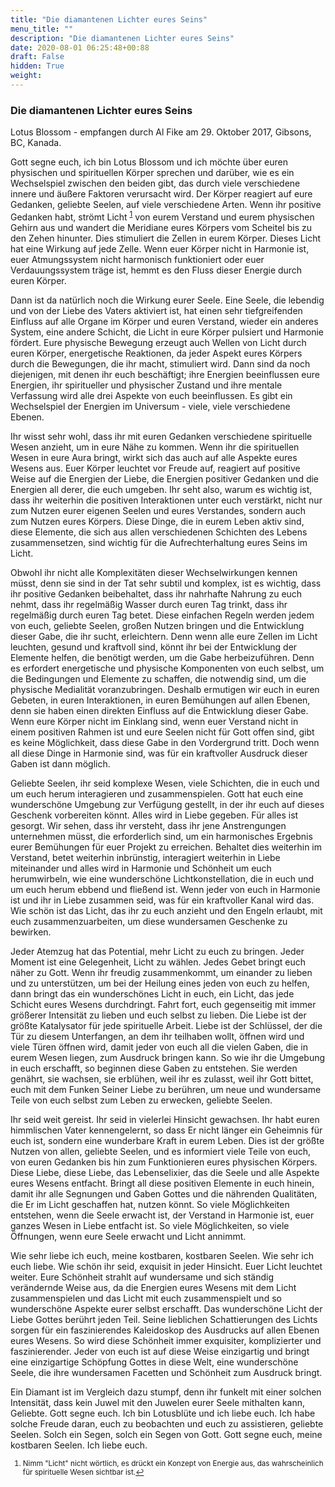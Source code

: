 ```yaml
---
title: "Die diamantenen Lichter eures Seins"
menu_title: ""
description: "Die diamantenen Lichter eures Seins"
date: 2020-08-01 06:25:48+00:88
draft: False
hidden: True
weight:
---
```

### Die diamantenen Lichter eures Seins

Lotus Blossom - empfangen durch Al Fike am 29. Oktober 2017, Gibsons, BC, Kanada.

Gott segne euch, ich bin Lotus Blossom und ich möchte über euren physischen und spirituellen Körper sprechen und darüber, wie es ein Wechselspiel zwischen den beiden gibt, das durch viele verschiedene innere und äußere Faktoren verursacht wird. Der Körper reagiert auf eure Gedanken, geliebte Seelen, auf viele verschiedene Arten. Wenn ihr positive Gedanken habt, strömt Licht <sup id="a1">[1](#f1)</sup> von eurem Verstand und eurem physischen Gehirn aus und wandert die Meridiane eures Körpers vom Scheitel bis zu den Zehen hinunter. Dies stimuliert die Zellen in eurem Körper. Dieses Licht hat eine Wirkung auf jede Zelle. Wenn euer Körper nicht in Harmonie ist, euer Atmungssystem nicht harmonisch funktioniert oder euer Verdauungssystem träge ist, hemmt es den Fluss dieser Energie durch euren Körper.

Dann ist da natürlich noch die Wirkung eurer Seele. Eine Seele, die lebendig und von der Liebe des Vaters aktiviert ist, hat einen sehr tiefgreifenden Einfluss auf alle Organe im Körper und euren Verstand, wieder ein anderes System, eine andere Schicht, die Licht in eure Körper pulsiert und Harmonie fördert. Eure physische Bewegung erzeugt auch Wellen von Licht durch euren Körper, energetische Reaktionen, da jeder Aspekt eures Körpers durch die Bewegungen, die ihr macht, stimuliert wird. Dann sind da noch diejenigen, mit denen ihr euch beschäftigt; ihre Energien beeinflussen eure Energien, ihr spiritueller und physischer Zustand und ihre mentale Verfassung wird alle drei Aspekte von euch beeinflussen. Es gibt ein Wechselspiel der Energien im Universum - viele, viele verschiedene Ebenen.

Ihr wisst sehr wohl, dass ihr mit euren Gedanken verschiedene spirituelle Wesen anzieht, um in eure Nähe zu kommen. Wenn ihr die spirituellen Wesen in eure Aura bringt, wirkt sich das auch auf alle Aspekte eures Wesens aus. Euer Körper leuchtet vor Freude auf, reagiert auf positive Weise auf die Energien der Liebe, die Energien positiver Gedanken und die Energien all derer, die euch umgeben. Ihr seht also, warum es wichtig ist, dass ihr weiterhin die positiven Interaktionen unter euch verstärkt, nicht nur zum Nutzen eurer eigenen Seelen und eures Verstandes, sondern auch zum Nutzen eures Körpers. Diese Dinge, die in eurem Leben aktiv sind, diese Elemente, die sich aus allen verschiedenen Schichten des Lebens zusammensetzen, sind wichtig für die Aufrechterhaltung eures Seins im Licht.

Obwohl ihr nicht alle Komplexitäten dieser Wechselwirkungen kennen müsst, denn sie sind in der Tat sehr subtil und komplex, ist es wichtig, dass ihr positive Gedanken beibehaltet, dass ihr nahrhafte Nahrung zu euch nehmt, dass ihr regelmäßig Wasser durch euren Tag trinkt, dass ihr regelmäßig durch euren Tag betet. Diese einfachen Regeln werden jedem von euch, geliebte Seelen, großen Nutzen bringen und die Entwicklung dieser Gabe, die ihr sucht, erleichtern. Denn wenn alle eure Zellen im Licht leuchten, gesund und kraftvoll sind, könnt ihr bei der Entwicklung der Elemente helfen, die benötigt werden, um die Gabe herbeizuführen. Denn es erfordert energetische und physische Komponenten von euch selbst, um die Bedingungen und Elemente zu schaffen, die notwendig sind, um die physische Medialität voranzubringen. Deshalb ermutigen wir euch in euren Gebeten, in euren Interaktionen, in euren Bemühungen auf allen Ebenen, denn sie haben einen direkten Einfluss auf die Entwicklung dieser Gabe. Wenn eure Körper nicht im Einklang sind, wenn euer Verstand nicht in einem positiven Rahmen ist und eure Seelen nicht für Gott offen sind, gibt es keine Möglichkeit, dass diese Gabe in den Vordergrund tritt. Doch wenn all diese Dinge in Harmonie sind, was für ein kraftvoller Ausdruck dieser Gaben ist dann möglich.

Geliebte Seelen, ihr seid komplexe Wesen, viele Schichten, die in euch und um euch herum interagieren und zusammenspielen. Gott hat euch eine wunderschöne Umgebung zur Verfügung gestellt, in der ihr euch auf dieses Geschenk vorbereiten könnt. Alles wird in Liebe gegeben. Für alles ist gesorgt. Wir sehen, dass ihr versteht, dass ihr jene Anstrengungen unternehmen müsst, die erforderlich sind, um ein harmonisches Ergebnis eurer Bemühungen für euer Projekt zu erreichen. Behaltet dies weiterhin im Verstand, betet weiterhin inbrünstig, interagiert weiterhin in Liebe miteinander und alles wird in Harmonie und Schönheit um euch herumwirbeln, wie eine wunderschöne Lichtkonstellation, die in euch und um euch herum ebbend und fließend ist. Wenn jeder von euch in Harmonie ist und ihr in Liebe zusammen seid, was für ein kraftvoller Kanal wird das. Wie schön ist das Licht, das ihr zu euch anzieht und den Engeln erlaubt, mit euch zusammenzuarbeiten, um diese wundersamen Geschenke zu bewirken.

Jeder Atemzug hat das Potential, mehr Licht zu euch zu bringen. Jeder Moment ist eine Gelegenheit, Licht zu wählen. Jedes Gebet bringt euch näher zu Gott. Wenn ihr freudig zusammenkommt, um einander zu lieben und zu unterstützen, um bei der Heilung eines jeden von euch zu helfen, dann bringt das ein wunderschönes Licht in euch, ein Licht, das jede Schicht eures Wesens durchdringt. Fahrt fort, euch gegenseitig mit immer größerer Intensität zu lieben und euch selbst zu lieben. Die Liebe ist der größte Katalysator für jede spirituelle Arbeit. Liebe ist der Schlüssel, der die Tür zu diesem Unterfangen, an dem ihr teilhaben wollt, öffnen wird und viele Türen öffnen wird, damit jeder von euch all die vielen Gaben, die in eurem Wesen liegen, zum Ausdruck bringen kann. So wie ihr die Umgebung in euch erschafft, so beginnen diese Gaben zu entstehen. Sie werden genährt, sie wachsen, sie erblühen, weil ihr es zulasst, weil ihr Gott bittet, euch mit dem Funken Seiner Liebe zu berühren, um neue und wundersame Teile von euch selbst zum Leben zu erwecken, geliebte Seelen.

Ihr seid weit gereist. Ihr seid in vielerlei Hinsicht gewachsen. Ihr habt euren himmlischen Vater kennengelernt, so dass Er nicht länger ein Geheimnis für euch ist, sondern eine wunderbare Kraft in eurem Leben. Dies ist der größte Nutzen von allen, geliebte Seelen, und es informiert viele Teile von euch, von euren Gedanken bis hin zum Funktionieren eures physischen Körpers. Diese Liebe, diese Liebe, das Lebenselixier, das die Seele und alle Aspekte eures Wesens entfacht. Bringt all diese positiven Elemente in euch hinein, damit ihr alle Segnungen und Gaben Gottes und die nährenden Qualitäten, die Er im Licht geschaffen hat, nutzen könnt. So viele Möglichkeiten entstehen, wenn die Seele erwacht ist, der Verstand in Harmonie ist, euer ganzes Wesen in Liebe entfacht ist. So viele Möglichkeiten, so viele Öffnungen, wenn eure Seele erwacht und Licht annimmt.

Wie sehr liebe ich euch, meine kostbaren, kostbaren Seelen. Wie sehr ich euch liebe. Wie schön ihr seid, exquisit in jeder Hinsicht. Euer Licht leuchtet weiter. Eure Schönheit strahlt auf wundersame und sich ständig verändernde Weise aus, da die Energien eures Wesens mit dem Licht zusammenspielen und das Licht mit euch zusammenspielt und so wunderschöne Aspekte eurer selbst erschafft. Das wunderschöne Licht der Liebe Gottes berührt jeden Teil. Seine lieblichen Schattierungen des Lichts sorgen für ein faszinierendes Kaleidoskop des Ausdrucks auf allen Ebenen eures Wesens. So wird diese Schönheit immer exquisiter, komplizierter und faszinierender. Jeder von euch ist auf diese Weise einzigartig und bringt eine einzigartige Schöpfung Gottes in diese Welt, eine wunderschöne Seele, die ihre wundersamen Facetten und Schönheit zum Ausdruck bringt.

Ein Diamant ist im Vergleich dazu stumpf, denn ihr funkelt mit einer solchen Intensität, dass kein Juwel mit den Juwelen eurer Seele mithalten kann, Geliebte. Gott segne euch. Ich bin Lotusblüte und ich liebe euch. Ich habe solche Freude daran, euch zu beobachten und euch zu assistieren, geliebte Seelen. Solch ein Segen, solch ein Segen von Gott. Gott segne euch, meine kostbaren Seelen. Ich liebe euch.
<small>

1. <large id="f1"> Nimm "Licht" nicht wörtlich, es drückt ein Konzept von Energie aus, das wahrscheinlich für spirituelle Wesen sichtbar ist.[↩](#a1)
